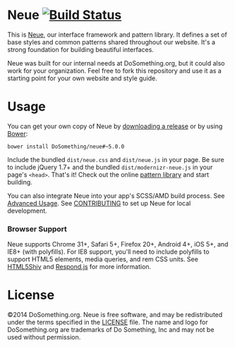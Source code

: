 # Neue [![Build Status](http://img.shields.io/travis/DoSomething/neue/dev.svg?style=flat)](https://travis-ci.org/DoSomething/neue) 
This is [Neue](http://neue.dosomething.org), our interface framework and pattern library. It defines a set of base styles and common patterns shared throughout our website. It's a strong foundation for building beautiful interfaces.

Neue was built for our internal needs at DoSomething.org, but it could also work for your organization. Feel free to fork this repository and use it as a starting point for your own website and style guide.

# Usage
You can get your own copy of Neue by [downloading a release](https://github.com/DoSomething/ds-neue/releases) or by using [Bower](http://bower.io):

```
bower install DoSomething/neue#~5.0.0
```

Include the bundled `dist/neue.css` and `dist/neue.js` in your page. Be sure to include jQuery 1.7+ and the bundled `dist/modernizr-neue.js` in your page's `<head>`. That's it! Check out the online [pattern library](http://neue.dosomething.org/) and start building.

You can also integrate Neue into your app's SCSS/AMD build process. See [Advanced Usage](wiki/Advanced-Usage). See [CONTRIBUTING](blob/dev/CONTRIBUTING.md) to set up Neue for local development.

### Browser Support
Neue supports Chrome 31+, Safari 5+, Firefox 20+, Android 4+, iOS 5+, and IE8+ (with polyfills). For IE8 support, you'll need to include polyfills to support HTML5 elements, media queries, and rem CSS units. See [HTML5Shiv](aFarkas/html5shiv) and [Respond.js](scottjehl/Respond) for more information.

# License
&copy;2014 DoSomething.org. Neue is free software, and may be redistributed under the terms specified in the [LICENSE](blob/dev/LICENSE.md) file. The name and logo for DoSomething.org are trademarks of Do Something, Inc and may not be used without permission.
